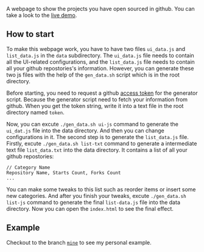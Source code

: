 A webpage to show the projects you have open sourced in github. You can take a look to the [live demo](http://nekocode.cn/project-gallery).

## How to start

To make this webpage work, you have to have two files `ui_data.js` and `list_data.js` in the `data` subdirectory. The `ui_data.js` file needs to contain all the UI-related configurations, and the `list_data.js` file needs to contain all your github repostories's information. However, you can generate these two js files with the help of the `gen_data.sh` script which is in the root directory.

Before starting, you need to request a github [access token](https://github.com/settings/tokens) for the generator script. Because the generator script need to fetch your information from github. When you get the token string, write it into a text file in the root directory named `token`.

Now, you can excute `./gen_data.sh ui-js` command to generate the `ui_dat.js` file into the data directory. And then you can change configurations in it. The second step is to generate the `list_data.js` file. Firstly, excute `./gen_data.sh list-txt` command to generate a intermediate text file `list_data.txt` into the data directory. It contains a list of all your github repostories: 

```
// Category Name
Repository Name, Starts Count, Forks Count
...
```

You can make some tweaks to this list such as reorder items or insert some new categories. And after you finish your tweaks, excute `./gen_data.sh list-js` command to generate the final `list-data.js` file into the data directory. Now you can open the `index.html` to see the final effect.

## Example

Checkout to the branch [`mine`](https://github.com/nekocode/project-gallery/tree/mine) to see my personal example.

